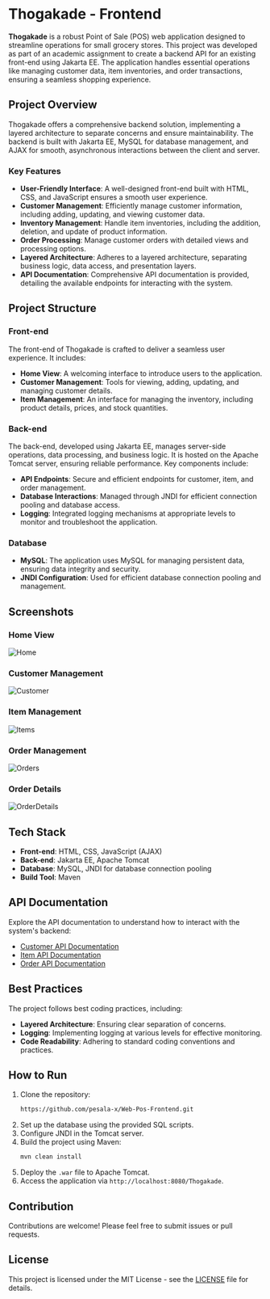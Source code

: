 
# Thogakade - Frontend 

**Thogakade** is a robust Point of Sale (POS) web application designed to streamline operations for small grocery stores. This project was developed as part of an academic assignment to create a backend API for an existing front-end using Jakarta EE. The application handles essential operations like managing customer data, item inventories, and order transactions, ensuring a seamless shopping experience.

## Project Overview

Thogakade offers a comprehensive backend solution, implementing a layered architecture to separate concerns and ensure maintainability. The backend is built with Jakarta EE, MySQL for database management, and AJAX for smooth, asynchronous interactions between the client and server.

### Key Features
- **User-Friendly Interface**: A well-designed front-end built with HTML, CSS, and JavaScript ensures a smooth user experience.
- **Customer Management**: Efficiently manage customer information, including adding, updating, and viewing customer data.
- **Inventory Management**: Handle item inventories, including the addition, deletion, and update of product information.
- **Order Processing**: Manage customer orders with detailed views and processing options.
- **Layered Architecture**: Adheres to a layered architecture, separating business logic, data access, and presentation layers.
- **API Documentation**: Comprehensive API documentation is provided, detailing the available endpoints for interacting with the system.

## Project Structure

### Front-end
The front-end of Thogakade is crafted to deliver a seamless user experience. It includes:

- **Home View**: A welcoming interface to introduce users to the application.
- **Customer Management**: Tools for viewing, adding, updating, and managing customer details.
- **Item Management**: An interface for managing the inventory, including product details, prices, and stock quantities.

### Back-end
The back-end, developed using Jakarta EE, manages server-side operations, data processing, and business logic. It is hosted on the Apache Tomcat server, ensuring reliable performance. Key components include:

- **API Endpoints**: Secure and efficient endpoints for customer, item, and order management.
- **Database Interactions**: Managed through JNDI for efficient connection pooling and database access.
- **Logging**: Integrated logging mechanisms at appropriate levels to monitor and troubleshoot the application.

### Database
- **MySQL**: The application uses MySQL for managing persistent data, ensuring data integrity and security.
- **JNDI Configuration**: Used for efficient database connection pooling and management.

## Screenshots

### Home View
![Home](https://github.com/user-attachments/assets/ee5bb8f5-f61c-4003-8b5c-59a60f1c2f5e)

### Customer Management
![Customer](https://github.com/user-attachments/assets/cc57e02b-8c04-4a2b-8bc4-3f24a52cc16d)

### Item Management
![Items](https://github.com/user-attachments/assets/3e8f2892-57e0-4a8e-a9e2-a0ff7e763b8a)

### Order Management
![Orders](https://github.com/user-attachments/assets/5770dcc2-3777-450b-bf27-036b6e9fa4b4)

### Order Details
![OrderDetails](https://github.com/user-attachments/assets/a5ffbef0-cda3-41cb-8d06-4657a0e25d6c)

## Tech Stack

- **Front-end**: HTML, CSS, JavaScript (AJAX)
- **Back-end**: Jakarta EE, Apache Tomcat
- **Database**: MySQL, JNDI for database connection pooling
- **Build Tool**: Maven

## API Documentation
Explore the API documentation to understand how to interact with the system's backend:

- [Customer API Documentation](https://link-to-customer-api-docs)
- [Item API Documentation](https://link-to-item-api-docs)
- [Order API Documentation](https://link-to-order-api-docs)

## Best Practices

The project follows best coding practices, including:
- **Layered Architecture**: Ensuring clear separation of concerns.
- **Logging**: Implementing logging at various levels for effective monitoring.
- **Code Readability**: Adhering to standard coding conventions and practices.

## How to Run

1. Clone the repository:
   ```bash
   https://github.com/pesala-x/Web-Pos-Frontend.git
   ```
2. Set up the database using the provided SQL scripts.
3. Configure JNDI in the Tomcat server.
4. Build the project using Maven:
   ```bash
   mvn clean install
   ```
5. Deploy the `.war` file to Apache Tomcat.
6. Access the application via `http://localhost:8080/Thogakade`.

## Contribution

Contributions are welcome! Please feel free to submit issues or pull requests.

## License

This project is licensed under the MIT License - see the [LICENSE](LICENSE) file for details.
